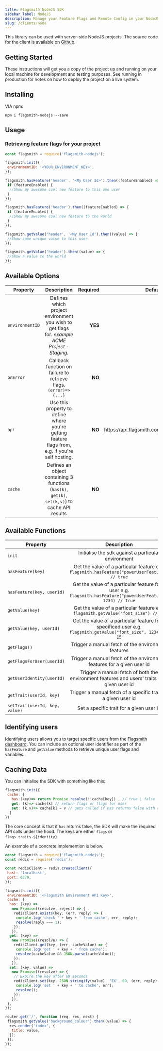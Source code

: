 ```yaml
---
title: Flagsmith NodeJS SDK
sidebar_label: NodeJS
description: Manage your Feature Flags and Remote Config in your NodeJS applications.
slug: /clients/node
---
```


This library can be used with server-side NodeJS projects. The source code for the client is available on
[Github](https://github.com/flagsmith/flagsmith-nodejs-client).

## Getting Started

These instructions will get you a copy of the project up and running on your local machine for development and testing
purposes. See running in production for notes on how to deploy the project on a live system.

## Installing

VIA npm:

`npm i flagsmith-nodejs --save`

## Usage

### Retrieving feature flags for your project

```javascript
const flagsmith = require('flagsmith-nodejs');

flagsmith.init({
 environmentID: '<YOUR_ENVIRONMENT_KEY>',
});

flagsmith.hasFeature('header', '<My User Id>').then((featureEnabled) => {
 if (featureEnabled) {
  //Show my awesome cool new feature to this one user
 }
});

flagsmith.hasFeature('header').then((featureEnabled) => {
 if (featureEnabled) {
  //Show my awesome cool new feature to the world
 }
});

flagsmith.getValue('header', '<My User Id').then((value) => {
 //Show some unique value to this user
});

flagsmith.getValue('header').then((value) => {
 //Show a value to the world
});
```

## Available Options

| Property        |                                            Description                                            | Required |                      Default Value |
| --------------- | :-----------------------------------------------------------------------------------------------: | -------: | ---------------------------------: |
| `environmentID` |  Defines which project environment you wish to get flags for. _example ACME Project - Staging._   |  **YES** |                               null |
| `onError`       |                 Callback function on failure to retrieve flags. `(error)=>{...}`                  |   **NO** |                               null |
| `api`           | Use this property to define where you're getting feature flags from, e.g. if you're self hosting. |   **NO** | <https://api.flagsmith.com/api/v1> |
| `cache`         |  Defines an object containing 3 functions (`has(k)`, `get(k)`, `set(k,v)`) to cache API results   |   **NO** |                               null |

## Available Functions

| Property                       |                                                  Description                                                   |
| ------------------------------ | :------------------------------------------------------------------------------------------------------------: |
| `init`                         |                              Initialise the sdk against a particular environment                               |
| `hasFeature(key)`              |         Get the value of a particular feature e.g. `flagsmith.hasFeature("powerUserFeature") // true`          |
| `hasFeature(key, userId)`      | Get the value of a particular feature for a user e.g. `flagsmith.hasFeature("powerUserFeature", 1234) // true` |
| `getValue(key)`                |               Get the value of a particular feature e.g. `flagsmith.getValue("font_size") // 10`               |
| `getValue(key, userId)`        | Get the value of a particular feature for a specificed user e.g. `flagsmith.getValue("font_size", 1234) // 15` |
| `getFlags()`                   |                               Trigger a manual fetch of the environment features                               |
| `getFlagsForUser(userId)`      |                     Trigger a manual fetch of the environment features for a given user id                     |
| `getUserIdentity(userId)`      |         Trigger a manual fetch of both the environment features and users' traits for a given user id          |
| `getTrait(userId, key)`        |                         Trigger a manual fetch of a specific trait for a given user id                         |
| `setTrait(userId, key, value)` |                                    Set a specific trait for a given user id                                    |

## Identifying users

Identifying users allows you to target specific users from the [Flagsmith dashboard](https://www.flagsmith.com/). You
can include an optional user identifier as part of the `hasFeature` and `getValue` methods to retrieve unique user flags
and variables.

## Caching Data

You can initialise the SDK with something like this:

```javascript
flagsmith.init({
 cache: {
   has:(key)=> return Promise.resolve(!!cache[key]) , // true | false
   get: (k)=> cache[k] // return flags or flags for user
   set: (k,v)=> cache[k] = v // gets called if has returns false with response from API for Identify or getFlags
  }
})
```

The core concept is that if `has` returns false, the SDK will make the required API calls under the hood. The keys are
either `flags` or `flags_traits-${identity}`.

An example of a concrete implemention is below.

```javascript
const flagsmith = require('flagsmith-nodejs');
const redis = require('redis');

const redisClient = redis.createClient({
 host: 'localhost',
 port: 6379,
});

flagsmith.init({
 environmentID: '<Flagsmith Environment API Key>',
 cache: {
  has: (key) =>
   new Promise((resolve, reject) => {
    redisClient.exists(key, (err, reply) => {
     console.log('check ' + key + ' from cache', err, reply);
     resolve(reply === 1);
    });
   }),
  get: (key) =>
   new Promise((resolve) => {
    redisClient.get(key, (err, cacheValue) => {
     console.log('get ' + key + ' from cache');
     resolve(cacheValue && JSON.parse(cacheValue));
    });
   }),
  set: (key, value) =>
   new Promise((resolve) => {
    // Expire the key after 60 seconds
    redisClient.set(key, JSON.stringify(value), 'EX', 60, (err, reply) => {
     console.log('set ' + key + ' to cache', err);
     resolve();
    });
   }),
 },
});

router.get('/', function (req, res, next) {
 flagsmith.getValue('background_colour').then((value) => {
  res.render('index', {
   title: value,
  });
 });
});
```
